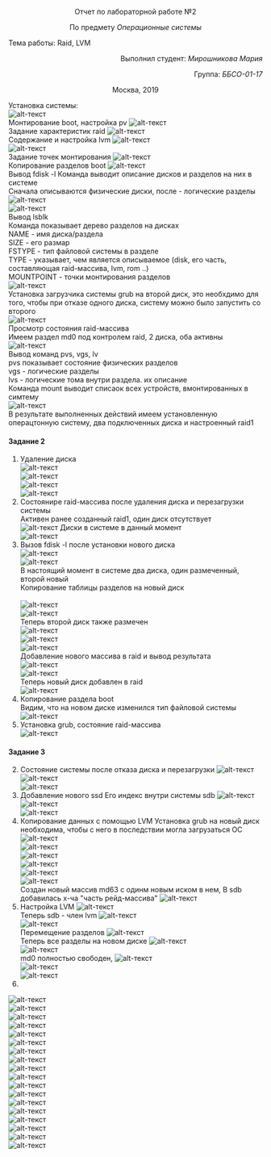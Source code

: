 <p align="center">Отчет по лабораторной работе №2</p>
<p align="center">По предмету <i>Операционные системы</i></p>

Тема работы:
Raid, LVM<br>

<p align="right"> Выполнил студент: <i>Мирошникова Мария</i></p>
<p align="right"> Группа: <i>ББСО-01-17</i></p>

<p align="center">Москва, 2019</p>

Установка системы:<br>
![alt-текст](https://raw.githubusercontent.com/m-lynn/mylab/master/lab_raid/images/01.PNG "Настроцка системы 1")<br>
Монтирование boot, настройка pv
![alt-текст](https://raw.githubusercontent.com/m-lynn/mylab/master/lab_raid/images/02.PNG "Настроцка системы 2")<br>
Задание характеристик raid
![alt-текст](https://raw.githubusercontent.com/m-lynn/mylab/master/lab_raid/images/03.PNG "Настроцка системы 3")<br>
Содержание и настройка lvm
![alt-текст](https://raw.githubusercontent.com/m-lynn/mylab/master/lab_raid/images/04.PNG "Настроцка системы 4")<br>
![alt-текст](https://raw.githubusercontent.com/m-lynn/mylab/master/lab_raid/images/05.PNG "Настроцка системы 5")<br>
Задание точек монтирования 
![alt-текст](https://raw.githubusercontent.com/m-lynn/mylab/master/lab_raid/images/06.PNG "Настроцка системы 6")<br>
Копирование разделов boot
![alt-текст](https://raw.githubusercontent.com/m-lynn/mylab/master/lab_raid/images/part1.2/1.PNG "Настроцка системы 7")<br>
Вывод fdisk -l
Команда выводит описание дисков и разделов на них в системе<br>
Сначала описываются физические диски, после - логические разделы<br>
![alt-текст](https://raw.githubusercontent.com/m-lynn/mylab/master/lab_raid/images/part1.2/2.1%20_fdisk_-l.PNG "Настроцка системы 8")<br>
![alt-текст](https://raw.githubusercontent.com/m-lynn/mylab/master/lab_raid/images/part1.2/2.2_fdisk_-l.PNG "Настроцка системы 9")<br>
Вывод lsblk <br>
Команда показывает дерево разделов на дисках<br>
NAME - имя диска/раздела<br>
SIZE - его размар<br>
FSTYPE - тип файловой системы в разделе<br>
TYPE - указывает, чем является описываемое (disk, его часть, составляющая raid-массива, lvm, rom ..)<br>
MOUNTPOINT - точки монтирования разделов<br>
![alt-текст](https://raw.githubusercontent.com/m-lynn/mylab/master/lab_raid/images/part1.2/3_lsblk.PNG "Настроцка системы 10")<br>
Установка загрузчика системы grub на второй диск, это необхдимо для того, чтобы при отказе одного диска, систему можно было запустить со второго<br>
![alt-текст](https://raw.githubusercontent.com/m-lynn/mylab/master/lab_raid/images/part1.2/4_install_grub_2.PNG "Настроцка системы 11")<br>
Просмотр состояния raid-массива<br>
Имеем раздел md0 под контролем raid, 2 диска, оба активны<br>
![alt-текст](https://raw.githubusercontent.com/m-lynn/mylab/master/lab_raid/images/part1.2/5_cat.PNG.PNG "Настроцка системы 6")<br>
Вывод команд pvs, vgs, lv<br>
pvs показывает состояние физических разделов<br>
vgs - логические разделы<br>
lvs - логические тома внутри раздела. их описание<br>
Команда mount выводит списаок всех устройств, вмонтированных в симтему<br>
![alt-текст](https://raw.githubusercontent.com/m-lynn/mylab/master/lab_raid/images/part1.2/6_pvs_vgs_lvs.PNG "Настроцка системы 6")<br>
В результате выполненных действий имеем установленную операцтонную систему, два подключенных диска и настроенный raid1<br>

#### Задание 2<br>
1. Удаление диска<br>
![alt-текст](https://raw.githubusercontent.com/m-lynn/mylab/master/lab_raid/images/part2/1.0.PNG "Задание 2")<br>
![alt-текст](https://raw.githubusercontent.com/m-lynn/mylab/master/lab_raid/images/part2/1.1.PNG "Задание 2")<br>
![alt-текст](https://raw.githubusercontent.com/m-lynn/mylab/master/lab_raid/images/part2/1.2.PNG "Задание 2")<br>
![alt-текст](https://raw.githubusercontent.com/m-lynn/mylab/master/lab_raid/images/part2/1.3.PNG "Задание 2")<br>
4. Состоянире raid-массива после удаления диска и перезагрузки системы<br>
Активен ранее созданный raid1, один диск отсутствует<br>
![alt-текст](https://raw.githubusercontent.com/m-lynn/mylab/master/lab_raid/images/part2/4.1.PNG "Задание 2")
Диски в системе в данный момент<br>
![alt-текст](https://raw.githubusercontent.com/m-lynn/mylab/master/lab_raid/images/part2/4.2.PNG "Задание 2")<br>
6. Вызов fdisk -l после установки нового диска<br>
![alt-текст](https://raw.githubusercontent.com/m-lynn/mylab/master/lab_raid/images/part2/6.1_1.PNG "Задание 2")<br>
![alt-текст](https://raw.githubusercontent.com/m-lynn/mylab/master/lab_raid/images/part2/6.1_2.PNG "Задание 2")<br>
В настоящий момент в системе два диска, один размеченный, второй новый<br>
Копирование таблицы разделов на новый диск<br><br>
![alt-текст](https://raw.githubusercontent.com/m-lynn/mylab/master/lab_raid/images/part2/6.2_1.PNG "Задание 2")<br>
![alt-текст](https://raw.githubusercontent.com/m-lynn/mylab/master/lab_raid/images/part2/6.2_2.PNG "Задание 2")<br>
Теперь второй диск также размечен<br>
![alt-текст](https://raw.githubusercontent.com/m-lynn/mylab/master/lab_raid/images/part2/6.3_1.PNG "Задание 2")<br>
![alt-текст](https://raw.githubusercontent.com/m-lynn/mylab/master/lab_raid/images/part2/6.3_1.PNG "Задание 2")<br>
![alt-текст](https://raw.githubusercontent.com/m-lynn/mylab/master/lab_raid/images/part2/6.3_1.PNG "Задание 2")<br>
Добавление нового массива в raid и вывод результата<br>
![alt-текст](https://raw.githubusercontent.com/m-lynn/mylab/master/lab_raid/images/part2/6.4-5.PNG "Задание 2")<br>
![alt-текст](https://raw.githubusercontent.com/m-lynn/mylab/master/lab_raid/images/part2/6.5.PNG "Задание 2")<br>
Теперь новый диск добавлен в raid<br>
![alt-текст](https://raw.githubusercontent.com/m-lynn/mylab/master/lab_raid/images/part2/6.5_2.PNG "Задание 2")<br>
7. Копирование раздела boot<br>
Видим, что на новом диске изменился тип файловой системы<br>
![alt-текст](https://raw.githubusercontent.com/m-lynn/mylab/master/lab_raid/images/part2/7.PNG "Задание 2")<br>
8. Установка grub, состояние raid-массива<br>
![alt-текст](https://raw.githubusercontent.com/m-lynn/mylab/master/lab_raid/images/part1.2/1.PNG "Задание 2")<br>

#### Задание 3<br>
2. Состояние системы после отказа диска и перезагрузки
![alt-текст](https://raw.githubusercontent.com/m-lynn/mylab/master/lab_raid/images/part3/02.1.PNG "Задание 3")<br>
![alt-текст](https://raw.githubusercontent.com/m-lynn/mylab/master/lab_raid/images/part3/02.2_1.PNG "Задание 3")<br>
![alt-текст](https://raw.githubusercontent.com/m-lynn/mylab/master/lab_raid/images/part3/02.2_2.PNG "Задание 3")<br>
4. Добавление нового ssd
Его индекс внутри системы sdb
![alt-текст](https://raw.githubusercontent.com/m-lynn/mylab/master/lab_raid/images/part3/04.1_1.PNG "Задание 3")<br>
![alt-текст](https://raw.githubusercontent.com/m-lynn/mylab/master/lab_raid/images/part3/04.1_2.PNG "Задание 3")<br>
![alt-текст](https://raw.githubusercontent.com/m-lynn/mylab/master/lab_raid/images/part3/04.2.PNG "Задание 3")<br>
5. Копирование данных с помощью LVM
Установка grub на новый диск необходима, чтобы с него в последствии могла загрузаться ОС
![alt-текст](https://raw.githubusercontent.com/m-lynn/mylab/master/lab_raid/images/part3/05.1.PNG "Задание 3")<br>
![alt-текст](https://raw.githubusercontent.com/m-lynn/mylab/master/lab_raid/images/part3/05.1_2.PNG "Задание 3")<br>
![alt-текст](https://raw.githubusercontent.com/m-lynn/mylab/master/lab_raid/images/part3/05.2.PNG "Задание 3")<br>
![alt-текст](https://raw.githubusercontent.com/m-lynn/mylab/master/lab_raid/images/part3/05.3.PNG "Задание 3")<br>
![alt-текст](https://raw.githubusercontent.com/m-lynn/mylab/master/lab_raid/images/part3/05.4_boot_reinst.PNG "Задание 3")<br>
![alt-текст](https://raw.githubusercontent.com/m-lynn/mylab/master/lab_raid/images/part3/05.5.PNG "Задание 3")<br>
Создан новый массив md63 с одинм новым иском в нем, В sdb добавилась х-ча "часть рейд-массива"
![alt-текст](https://raw.githubusercontent.com/m-lynn/mylab/master/lab_raid/images/part3/05.6-7.PNG "Задание 3")<br>
6. Настройка LVM
![alt-текст](https://raw.githubusercontent.com/m-lynn/mylab/master/lab_raid/images/part3/06.1,2,4.PNG "Задание 3")<br>
Теперь sdb - член lvm
![alt-текст](https://raw.githubusercontent.com/m-lynn/mylab/master/lab_raid/images/part3/06.3.PNG "Задание 3")<br>
![alt-текст](https://raw.githubusercontent.com/m-lynn/mylab/master/lab_raid/images/part3/06.7_after5,6.PNG "Задание 3")<br>
Перемещение разделов
![alt-текст](https://raw.githubusercontent.com/m-lynn/mylab/master/lab_raid/images/part3/06.7_res.PNG "Задание 3")<br>
Теперь все разделы на новом диске
![alt-текст](https://raw.githubusercontent.com/m-lynn/mylab/master/lab_raid/images/part3/06.8.PNG "Задание 3")<br>
![alt-текст](https://raw.githubusercontent.com/m-lynn/mylab/master/lab_raid/images/part3/06.9_01.PNG "Задание 3")<br>
md0 полностью свободен, 
![alt-текст](https://raw.githubusercontent.com/m-lynn/mylab/master/lab_raid/images/part3/06.9.PNG "Задание 3")<br>
![alt-текст](https://raw.githubusercontent.com/m-lynn/mylab/master/lab_raid/images/part3/06.10-11.PNG "Задание 3")<br>
![alt-текст](https://raw.githubusercontent.com/m-lynn/mylab/master/lab_raid/images/part3/06.12.PNG "Задание 3")<br>
7.
![alt-текст](https://raw.githubusercontent.com/m-lynn/mylab/master/lab_raid/images/part3/02.1.PNG "Задание 3")<br>
![alt-текст](https://raw.githubusercontent.com/m-lynn/mylab/master/lab_raid/images/part3/02.1.PNG "Задание 3")<br>
![alt-текст](https://raw.githubusercontent.com/m-lynn/mylab/master/lab_raid/images/part3/02.1.PNG "Задание 3")<br>
![alt-текст](https://raw.githubusercontent.com/m-lynn/mylab/master/lab_raid/images/part3/02.1.PNG "Задание 3")<br>
![alt-текст](https://raw.githubusercontent.com/m-lynn/mylab/master/lab_raid/images/part3/02.1.PNG "Задание 3")<br>
![alt-текст](https://raw.githubusercontent.com/m-lynn/mylab/master/lab_raid/images/part3/02.1.PNG "Задание 3")<br>
![alt-текст](https://raw.githubusercontent.com/m-lynn/mylab/master/lab_raid/images/part3/02.1.PNG "Задание 3")<br>
![alt-текст](https://raw.githubusercontent.com/m-lynn/mylab/master/lab_raid/images/part3/02.1.PNG "Задание 3")<br>
![alt-текст](https://raw.githubusercontent.com/m-lynn/mylab/master/lab_raid/images/part3/02.1.PNG "Задание 3")<br>
![alt-текст](https://raw.githubusercontent.com/m-lynn/mylab/master/lab_raid/images/part3/02.1.PNG "Задание 3")<br>
![alt-текст](https://raw.githubusercontent.com/m-lynn/mylab/master/lab_raid/images/part3/02.1.PNG "Задание 3")<br>
![alt-текст](https://raw.githubusercontent.com/m-lynn/mylab/master/lab_raid/images/part3/02.1.PNG "Задание 3")<br>
![alt-текст](https://raw.githubusercontent.com/m-lynn/mylab/master/lab_raid/images/part3/02.1.PNG "Задание 3")<br>
![alt-текст](https://raw.githubusercontent.com/m-lynn/mylab/master/lab_raid/images/part3/02.1.PNG "Задание 3")<br>
![alt-текст](https://raw.githubusercontent.com/m-lynn/mylab/master/lab_raid/images/part3/02.1.PNG "Задание 3")<br>
![alt-текст](https://raw.githubusercontent.com/m-lynn/mylab/master/lab_raid/images/part3/02.1.PNG "Задание 3")<br>
![alt-текст](https://raw.githubusercontent.com/m-lynn/mylab/master/lab_raid/images/part3/02.1.PNG "Задание 3")<br>
![alt-текст](https://raw.githubusercontent.com/m-lynn/mylab/master/lab_raid/images/part3/02.1.PNG "Задание 3")<br>




